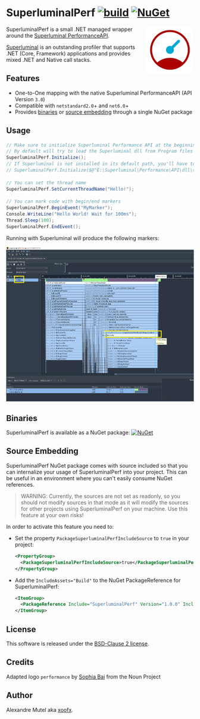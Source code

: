 # SuperluminalPerf [![build](https://github.com/xoofx/SuperluminalPerf/actions/workflows/build.yml/badge.svg)](https://github.com/xoofx/SuperluminalPerf/actions/workflows/build.yml) [![NuGet](https://img.shields.io/nuget/v/SuperluminalPerf.svg)](https://www.nuget.org/packages/SuperluminalPerf/)

<img align="right" width="128px" height="128px" src="https://raw.githubusercontent.com/xoofx/SuperluminalPerf/main/img/logo.png">

SuperluminalPerf is a small .NET managed wrapper around the [Superluminal PerformanceAPI](https://www.superluminal.eu/docs/documentation.html).

[Superluminal](https://www.superluminal.eu) is an outstanding profiler that supports .NET (Core, Framework) applications and provides mixed .NET and Native call stacks.

## Features

- One-to-One mapping with the native Superluminal PerformanceAPI (API Version `3.0`)
- Compatible with `netstandard2.0`+ and `net6.0`+
- Provides [binaries](#binaries) or [source embedding](#source-embedding) through a single NuGet package

## Usage

```c#
// Make sure to initialize Superluminal Performance API at the beginning of your app
// By default will try to load the Superluminal dll from Program files default installation path.
SuperluminalPerf.Initialize();
// If Superluminal is not installed in its default path, you'll have to provide an explicit path to the DLL:
// SuperluminalPerf.Initialize($@"E:\Superluminal\Performance\API\dll\{(IntPtr.Size == 8 ? "x64" : "x86")}\PerformanceAPI.dll");

// You can set the thread name
SuperluminalPerf.SetCurrentThreadName("Hello!");

// You can mark code with begin/end markers
SuperluminalPerf.BeginEvent("MyMarker");
Console.WriteLine("Hello World! Wait for 100ms");
Thread.Sleep(100);
SuperluminalPerf.EndEvent();
```

Running with Superluminal will produce the following markers:

![Superluminal Marker Example](https://raw.githubusercontent.com/xoofx/SuperluminalPerf/main/img/superluminal_marker_example.png)

## Binaries

SuperluminalPerf is available as a NuGet package: [![NuGet](https://img.shields.io/nuget/v/SuperluminalPerf.svg)](https://www.nuget.org/packages/SuperluminalPerf/)

## Source Embedding

SuperluminalPerf NuGet package comes with source included so that you can internalize your usage of SuperluminalPerf into your project. This can be useful in an environment where you can't easily consume NuGet references.

> WARNING: Currently, the sources are not set as readonly, so you should not modify sources in that mode as it will modify the sources for other projects using SuperluminalPerf on your machine. Use this feature at your own risks!

In order to activate this feature you need to:

- Set the property `PackageSuperluminalPerfIncludeSource` to `true` in your project:
  ```xml
  <PropertyGroup>
    <PackageSuperluminalPerfIncludeSource>true</PackageSuperluminalPerfIncludeSource>
  </PropertyGroup>
  ```
- Add the `IncludeAssets="Build"` to the NuGet PackageReference for SuperluminalPerf:
  ```xml
  <ItemGroup>
    <PackageReference Include="SuperluminalPerf" Version="1.0.0" IncludeAssets="Build"/>
  </ItemGroup>
  ```
## License

This software is released under the [BSD-Clause 2 license](https://opensource.org/licenses/BSD-2-Clause). 

## Credits

Adapted logo `performance` by [Sophia Bai](https://thenounproject.com/sophiabai/) from the Noun Project

## Author

Alexandre Mutel aka [xoofx](http://xoofx.com).
